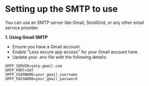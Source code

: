 # Setting up the SMTP to use

You can use an SMTP server like Gmail, SendGrid, or any other email service provider.

**1. Using Gmail SMTP**

* Ensure you have a Gmail account.
* Enable "Less secure app access" for your Gmail account here.
* Update your .env file with the following details:

```plaintext
SMTP_SERVER=smtp.gmail.com
SMTP_PORT=587
SMTP_USERNAME=your_gmail_username
SMTP_PASSWORD=your_gmail_password
```

